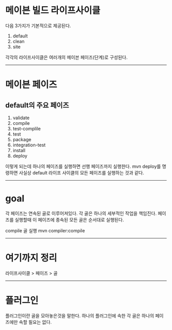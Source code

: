 # 메이븐 빌드 라이프사이클
다음 3가지가 기본적으로 제공된다.
1. default
1. clean
1. site 

각각의 라이프사이클은 여러개의 메이븐 페이즈(단계)로 구성된다. 

---

# 메이븐 페이즈 
## default의 주요 페이즈 
1. validate
1. compile
1. test-complile
1. test
1. package
1. integration-test
1. install
1. deploy

이렇게 되는데 하나의 페이즈를 실행하면 선행 페이즈까지 실행한다.
mvn deploy를 명령하면 사실상 default 라이프 사이클의 모든 페이즈를 실행하는 것과 같다. 

---

# goal
각 페이즈는 연속된 골로 이루어져있다.
각 골은 하나의 세부적인 작업을 책임진다.
페이즈를 실행할때 이 페이즈에 종속된 모든 골은 순서대로 실행된다.

compile 골 실행 
mvn compiler:compile

---

# 여기까지 정리 
라이프사이클 > 페이즈 > 골

---

# 플러그인
플러그인이란 골을 모아놓은것을 말한다.
하나의 플러그인에 속한 각 골은 하나의 페이즈에만 속할 필요는 없다.